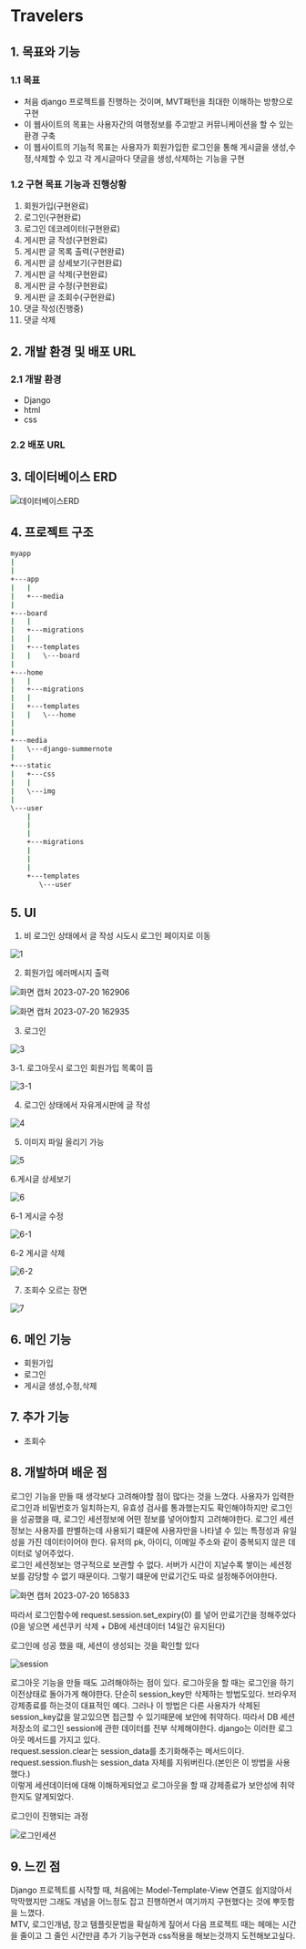 # Travelers

## 1. 목표와 기능

### 1.1 목표
- 처음 django 프로젝트를 진행하는 것이며, MVT패턴을 최대한 이해하는 방향으로 구현
- 이 웹사이트의 목표는 사용자간의 여행정보를 주고받고 커뮤니케이션을 할 수 있는 환경 구축
- 이 웹사이트의 기능적 목표는 사용자가 회원가입한 로그인을 통해 게시글을 생성,수정,삭제할 수 있고 각 게시글마다 댓글을 생성,삭제하는 기능을 구현

### 1.2 구현 목표 기능과 진행상황

1. 회원가입(구현완료)
2. 로그인(구현완료)
3. 로그인 데코레이터(구현완료)
4. 게시판 글 작성(구현완료)
5. 게시판 글 목록 출력(구현완료)
6. 게시판 글 상세보기(구현완료)
7. 게시판 글 삭제(구현완료)
8. 게시판 글 수정(구현완료)
9. 게시판 글 조회수(구현완료)
10. 댓글 작성(진행중)
11. 댓글 삭제

## 2. 개발 환경 및 배포 URL
### 2.1 개발 환경
- Django
- html
- css

### 2.2 배포 URL

## 3. 데이터베이스 ERD


![데이터베이스ERD](https://github.com/k2h2j3/Orme_djangoproject/assets/74819625/95091afb-3194-4093-955a-735381fdd837)


## 4. 프로젝트 구조

```bash
myapp
|
|
+---app
|   |
|   +---media
|
+---board
|   |
|   +---migrations
|   |
|   +---templates
|   |   \---board
|
+---home
|   |
|   +---migrations
|   |
|   +---templates
|   |   \---home
|   
|
+---media
|   \---django-summernote
|
+---static
|   +---css
|   |
|   \---img
|
\---user
    |   
    |         
    |
    +---migrations
    |   
    |       
    |
    +---templates
       \---user
```

## 5. UI

1. 비 로그인 상태에서 글 작성 시도시 로그인 페이지로 이동

   
![1](https://github.com/k2h2j3/Orme_djangoproject/assets/74819625/03409500-339f-4226-8d08-ad472433f62f)


2. 회원가입 에러메시지 출력

   
![화면 캡처 2023-07-20 162906](https://github.com/k2h2j3/Orme_djangoproject/assets/74819625/ac356f45-5a5b-4613-a21b-acc6cf8564d3)




![화면 캡처 2023-07-20 162935](https://github.com/k2h2j3/Orme_djangoproject/assets/74819625/8534b88c-7532-4b2e-9cfb-1b4d8df47e83)




3. 로그인


![3](https://github.com/k2h2j3/Orme_djangoproject/assets/74819625/08e446e2-8e05-40f4-a5fb-28b286fb8ac9)


3-1. 로그아웃시 로그인 회원가입 목록이 뜸


![3-1](https://github.com/k2h2j3/Orme_djangoproject/assets/74819625/e906ffd0-270e-45cb-979c-32429a346612)


4. 로그인 상태에서 자유게시판에 글 작성


![4](https://github.com/k2h2j3/Orme_djangoproject/assets/74819625/d767ed6b-27af-49f5-b90f-6e446aed39dd)


5. 이미지 파일 올리기 가능


![5](https://github.com/k2h2j3/Orme_djangoproject/assets/74819625/ed212b2f-5968-43f5-9c58-ba304fde8650)


6.게시글 상세보기


![6](https://github.com/k2h2j3/Orme_djangoproject/assets/74819625/d9644af4-f227-4917-bf72-150fb09d8b76)


6-1 게시글 수정


![6-1](https://github.com/k2h2j3/Orme_djangoproject/assets/74819625/256dce40-9b68-4def-8903-bc6d4057b8c2)


6-2  게시글 삭제


![6-2](https://github.com/k2h2j3/Orme_djangoproject/assets/74819625/43d4dacf-1f92-4c19-9d80-fb25578f1e21)


7. 조회수 오르는 장면


![7](https://github.com/k2h2j3/Orme_djangoproject/assets/74819625/e7e90977-7a1c-4903-841f-5be3f24966a4)



## 6. 메인 기능
- 회원가입
- 로그인
- 게시글 생성,수정,삭제

## 7. 추가 기능
- 조회수

## 8. 개발하며 배운 점

로그인 기능을 만들 때 생각보다 고려해야할 점이 많다는 것을 느꼈다. 사용자가 입력한 로그인과 비밀번호가 일치하는지, 유효성 검사를 통과했는지도 확인해야하지만 로그인을 성공했을 때, 로그인 세션정보에 어떤 정보를 넣어야할지 고려해야한다. 로그인 세션 정보는 사용자를 판별하는데 사용되기 떄문에 사용자만을 나타낼 수 있는 특정성과 유일성을 가진 데이터이어야 한다. 유저의 pk, 아이디, 이메일 주소와 같이 중복되지 않은 데이터로 넣어주었다.<br>
로그인 세션정보는 영구적으로 보관할 수 없다. 서버가 시간이 지날수록 쌓이는 세션정보를 감당할 수 없기 때문이다. 그렇기 떄문에 만료기간도 따로 설정해주어야한다. <br>


![화면 캡처 2023-07-20 165833](https://github.com/k2h2j3/Orme_djangoproject/assets/74819625/e35cef94-62e4-47f6-9841-e1d9ee169f1a)


따라서 로그인함수에 request.session.set_expiry(0) 를 넣어 만료기간을 정해주었다(0을 넣으면 세션쿠키 삭제 + DB에 세션데이터 14일간 유지된다)<br>

로그인에 성공 했을 때, 세션이 생성되는 것을 확인할 있다


![session](https://github.com/k2h2j3/Orme_djangoproject/assets/74819625/28a655cf-b4da-408e-9ea7-42dd38eef745)


로그아웃 기능을 만들 때도 고려해야하는 점이 있다. 로그아웃을 할 때는 로그인을 하기 이전상태로 돌아가게 해야한다. 단순히 session_key만 삭제하는 방법도있다. 브라우저 강제종료를 하는것이 대표적인 예다. 그러나 이 방법은 다른 사용자가 삭제된 session_key값을 알고있으면 접근할 수 있기때문에 보안에 취약하다. 따라서 DB 세션 저장소의 로그인 session에 관한 데이터를 전부 삭제해야한다. django는 이러한 로그아웃 메서드를 가지고 있다.<br>
request.session.clear는 session_data를 초기화해주는 메서드이다.<br>
request.session.flush는 session_data 자체를 지워버린다.(본인은 이 방법을 사용했다.)<br>
이렇게 세션데이터에 대해 이해하게되었고 로그아웃을 할 때 강제종료가 보안성에 취약한지도 알게되었다.

로그인이 진행되는 과정


![로그인세션](https://github.com/k2h2j3/Orme_djangoproject/assets/74819625/4c682183-92d4-4585-ade9-fc36b01348b7)


## 9. 느낀 점

Django 프로젝트를 시작할 때, 처음에는 Model-Template-View 연결도 쉽지않아서 막막했지만 그래도 개념을 어느정도 잡고 진행하면서 여기까지 구현했다는 것에 뿌듯함을 느꼈다. <br>
MTV, 로그인개념, 장고 템플릿문법을 확실하게 짚어서 다음 프로젝트 때는 헤매는 시간을 줄이고 그 줄인 시간만큼 추가 기능구현과 css적용을 해보는것까지 도전해보고싶다.





